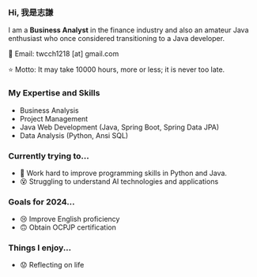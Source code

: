 ### Hi, 我是志謙

I am a **Business Analyst** in the finance industry and also an amateur Java enthusiast who once considered transitioning to a Java developer.

📧 Email: twcch1218 [at] gmail.com  

⭐ Motto: It may take 10000 hours, more or less; it is never too late.

### My Expertise and Skills

- Business Analysis
- Project Management
- Java Web Development (Java, Spring Boot, Spring Data JPA)
- Data Analysis (Python, Ansi SQL)

### Currently trying to...

- 🤪 Work hard to improve programming skills in Python and Java.
- 😵 Struggling to understand AI technologies and applications

### Goals for 2024...

- 😢 Improve English proficiency
- 🙃 Obtain OCPJP certification

### Things I enjoy...

- 😟 Reflecting on life